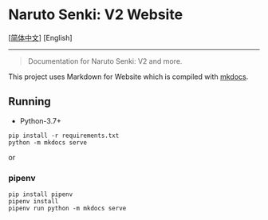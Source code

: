 Naruto Senki: V2 Website
==============================

[[简体中文](README.md)] [English]

---

> Documentation for Naruto Senki: V2 and more.

This project uses Markdown for Website which is compiled with [mkdocs](http://www.mkdocs.org).

## Running

* Python-3.7+

```
pip install -r requirements.txt
python -m mkdocs serve
```

or

### pipenv

```
pip install pipenv
pipenv install
pipenv run python -m mkdocs serve
```

